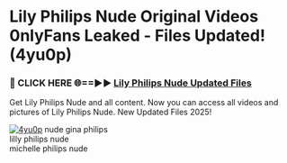 # Lily Philips Nude Original Videos 0nlyFans Leaked - Files Updated! (4yu0p)

<h3>🔴 CLICK HERE 🌐==►► <a href="https://tinyurl.com/5h6xmrr3" rel="nofollow">Lily Philips Nude Updated Files</a></h3>

Get Lily Philips Nude and all content. Now you can access all videos and pictures of Lily Philips Nude. New Updated Files 2025!

[![4yu0p](https://i.imgur.com/KVD873Z.gif)](https://tinyurl.com/5h6xmrr3)
nude gina philips<br>
lilly philips nude<br>
michelle philips nude